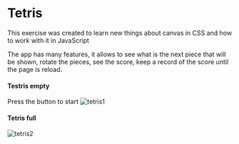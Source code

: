 # Tetris

This exercise was created to learn new things about canvas in CSS and how to work with it in JavaScript

The app has many features, it allows to see what is the next piece that will be shown, rotate the pieces, see the score, keep a record of the score until the page is reload.

#### Testris empty
Press the button to start
![tetris1](https://user-images.githubusercontent.com/40800776/50117362-ca6c2100-021a-11e9-89c7-1c67d234d521.PNG)

#### Tetris full
![tetris2](https://user-images.githubusercontent.com/40800776/50117383-d8ba3d00-021a-11e9-9c98-a64cfe7d0500.PNG)

